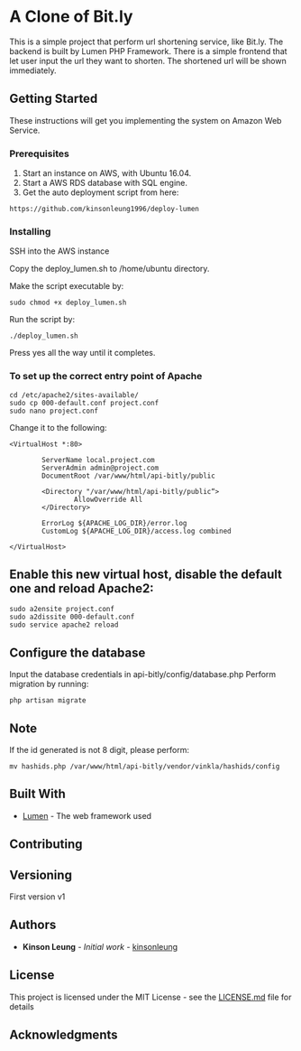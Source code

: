 # A Clone of Bit.ly

This is a simple project that perform url shortening service, like Bit.ly. The backend is built by Lumen PHP Framework. There is a simple frontend that let user input the url they want to shorten. The shortened url will be shown immediately.

## Getting Started

These instructions will get you implementing the system on Amazon Web Service.

### Prerequisites
1. Start an instance on AWS, with Ubuntu 16.04.
2. Start a AWS RDS database with SQL engine.
3. Get the auto deployment script from here:

```
https://github.com/kinsonleung1996/deploy-lumen
```

### Installing

SSH into the AWS instance

Copy the deploy_lumen.sh to /home/ubuntu directory.

Make the script executable by:

```
sudo chmod +x deploy_lumen.sh
```

Run the script by:

```
./deploy_lumen.sh
```

Press yes all the way until it completes.



### To set up the correct entry point of Apache

```
cd /etc/apache2/sites-available/
sudo cp 000-default.conf project.conf
sudo nano project.conf
```
Change it to the following:
```
<VirtualHost *:80>

        ServerName local.project.com
        ServerAdmin admin@project.com
        DocumentRoot /var/www/html/api-bitly/public

        <Directory "/var/www/html/api-bitly/public“>
                AllowOverride All
        </Directory>

        ErrorLog ${APACHE_LOG_DIR}/error.log
        CustomLog ${APACHE_LOG_DIR}/access.log combined

</VirtualHost>
```

## Enable this new virtual host, disable the default one and reload Apache2:

```
sudo a2ensite project.conf
sudo a2dissite 000-default.conf
sudo service apache2 reload
```
## Configure the database
Input the database credentials in api-bitly/config/database.php
Perform migration by running:
```
php artisan migrate
```
## Note
If the id generated is not 8 digit, please perform:

```
mv hashids.php /var/www/html/api-bitly/vendor/vinkla/hashids/config
```

## Built With

* [Lumen](https://lumen.laravel.com/) - The web framework used


## Contributing


## Versioning

First version v1

## Authors

* **Kinson Leung** - *Initial work* - [kinsonleung](http://kinsonleung.com)


## License

This project is licensed under the MIT License - see the [LICENSE.md](LICENSE.md) file for details

## Acknowledgments
